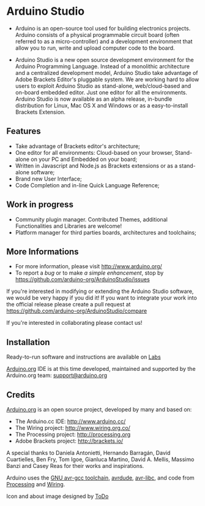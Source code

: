 Arduino Studio
==============

* Arduino is an open-source tool used for building electronics projects. Arduino consists of a physical programmable circuit board (often referred to as a micro-controller) and a development environment that allow you to run, write and upload computer code to the board.

* Arduino Studio is a new open source development environment for the Arduino Programming Language. Instead of a monolithic architecture and a centralized development model, Arduino Studio take advantage of Adobe Brackets  Editor's pluggable system. We are working hard to allow users to exploit Arduino Studio as stand-alone, web/cloud-based and on-board embedded editor. Just one editor for all the environments. 
Arduino Studio is now available as an alpha release, in-bundle distribution for Linux, Mac OS X and Windows or as a easy-to-install Brackets Extension.

Features
--------

* Take advantage of Brackets editor's architecture;
* One editor for all environments: Cloud-based on your browser, Stand-alone on your PC and Embedded on your board;
* Written in Javascript and Node.js as Brackets extensions or as a stand-alone software;
* Brand new User Interface;
* Code Completion and in-line Quick Language Reference;

Work in progress
----------------

* Community plugin manager. Contributed Themes, additional Functionalities and Libraries are welcome!
* Platform manager for third parties boards, architectures and toolchains;

More Informations
-----------------

* For more information, please visit http://www.arduino.org/
* To report a *bug* or to make *a simple enhancement*, stop by https://github.com/arduino-org/ArduinoStudio/issues

If you're interested in modifying or extending the Arduino Studio software, we would be very happy if you did it! If you want to integrate your work into the official release please create a pull request at https://github.com/arduino-org/ArduinoStudio/compare

If you're interested in collaborating please contact us!

Installation
------------
Ready-to-run software and instructions are available on [Labs](http://labs.arduino.org/tiki-index.php?page=Arduino+Studio)

[Arduino.org](http://arduino.org) IDE is at this time developed, maintained and supported by the Arduino.org team: [support@arduino.org](mailto:support@arduino.org)

Credits
--------
[Arduino.org](http://arduino.org) is an open source project, developed by many and based on:

* The Arduino.cc IDE: http://www.arduino.cc/ 
* The Wiring project: http://www.wiring.org.co/
* The Processing project: http://processing.org
* Adobe Brackets project: http://brackets.io/

A special thanks to  Daniela Antonietti, Hernando Barragán, David Cuartielles, Ben Fry, Tom Igoe, Gianluca Martino, David A. Mellis, Massimo Banzi and Casey Reas for their works and inspirations.

Arduino uses the [GNU avr-gcc toolchain](http://gcc.gnu.org/wiki/avr-gcc), [avrdude](http://www.nongnu.org/avrdude/), [avr-libc](http://www.nongnu.org/avr-libc/), and code from
[Processing](http://www.processing.org) and [Wiring](http://wiring.org.co).

Icon and about image designed by [ToDo](http://www.todo.to.it/)
